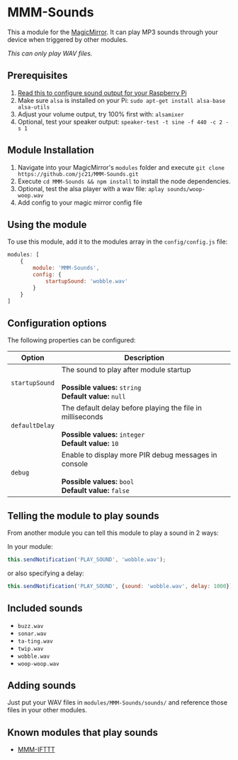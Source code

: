 # MMM-Sounds

This a module for the [MagicMirror](https://magicmirror.builders/).
It can play MP3 sounds through your device when triggered by other modules.

*This can only play WAV files.*


## Prerequisites
1. [Read this to configure sound output for your Raspberry Pi](https://www.raspberrypi.org/documentation/configuration/audio-config.md)
2. Make sure `alsa` is installed on your Pi: `sudo apt-get install alsa-base alsa-utils`
3. Adjust your volume output, try 100% first with: `alsamixer`
4. Optional, test your speaker output: `speaker-test -t sine -f 440 -c 2 -s 1`

## Module Installation
1. Navigate into your MagicMirror's `modules` folder and execute `git clone https://github.com/jc21/MMM-Sounds.git`
2. Execute `cd MMM-Sounds && npm install` to install the node dependencies.
3. Optional, test the alsa player with a wav file: `aplay sounds/woop-woop.wav`
4. Add config to your magic mirror config file


## Using the module

To use this module, add it to the modules array in the `config/config.js` file:

````javascript
modules: [
	{
		module: 'MMM-Sounds',
		config: {
			startupSound: 'wobble.wav'
		}
	}
]
````


## Configuration options

The following properties can be configured:

<table width="100%">
	<thead>
		<tr>
			<th>Option</th>
			<th width="100%">Description</th>
		</tr>
	<thead>
	<tbody>
		<tr>
			<td><code>startupSound</code></td>
			<td>The sound to play after module startup<br>
				<br><b>Possible values:</b> <code>string</code>
				<br><b>Default value:</b> <code>null</code>
			</td>
		</tr>
		<tr>
			<td><code>defaultDelay</code></td>
			<td>The default delay before playing the file in milliseconds<br>
				<br><b>Possible values:</b> <code>integer</code>
				<br><b>Default value:</b> <code>10</code>
			</td>
		</tr>
		<tr>
			<td><code>debug</code></td>
			<td>Enable to display more PIR debug messages in console<br>
				<br><b>Possible values:</b> <code>bool</code>
				<br><b>Default value:</b> <code>false</code>
			</td>
		</tr>
	</tbody>
</table>

## Telling the module to play sounds

From another module you can tell this module to play a sound in 2 ways:

In your module:

```javascript
this.sendNotification('PLAY_SOUND', 'wobble.wav');
```

or also specifying a delay:

```javascript
this.sendNotification('PLAY_SOUND', {sound: 'wobble.wav', delay: 1000}); // 1 second delay
```


## Included sounds

- `buzz.wav`
- `sonar.wav`
- `ta-ting.wav`
- `twip.wav`
- `wobble.wav`
- `woop-woop.wav`


## Adding sounds

Just put your WAV files in `modules/MMM-Sounds/sounds/` and reference those files in your other modules.


## Known modules that play sounds

- [MMM-IFTTT](https://github.com/jc21/MMM-IFTTT)
